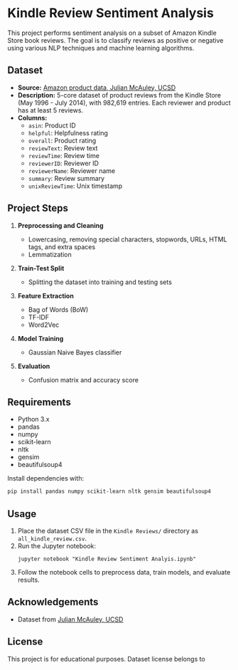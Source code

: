 # Kindle Review Sentiment Analysis

This project performs sentiment analysis on a subset of Amazon Kindle Store book reviews. The goal is to classify reviews as positive or negative using various NLP techniques and machine learning algorithms.

## Dataset

- **Source:** [Amazon product data, Julian McAuley, UCSD](http://jmcauley.ucsd.edu/data/amazon/)
- **Description:** 5-core dataset of product reviews from the Kindle Store (May 1996 - July 2014), with 982,619 entries. Each reviewer and product has at least 5 reviews.
- **Columns:**
  - `asin`: Product ID
  - `helpful`: Helpfulness rating
  - `overall`: Product rating
  - `reviewText`: Review text
  - `reviewTime`: Review time
  - `reviewerID`: Reviewer ID
  - `reviewerName`: Reviewer name
  - `summary`: Review summary
  - `unixReviewTime`: Unix timestamp

## Project Steps

1. **Preprocessing and Cleaning**
   - Lowercasing, removing special characters, stopwords, URLs, HTML tags, and extra spaces
   - Lemmatization

2. **Train-Test Split**
   - Splitting the dataset into training and testing sets

3. **Feature Extraction**
   - Bag of Words (BoW)
   - TF-IDF
   - Word2Vec

4. **Model Training**
   - Gaussian Naive Bayes classifier

5. **Evaluation**
   - Confusion matrix and accuracy score

## Requirements

- Python 3.x
- pandas
- numpy
- scikit-learn
- nltk
- gensim
- beautifulsoup4

Install dependencies with:

```sh
pip install pandas numpy scikit-learn nltk gensim beautifulsoup4
```

## Usage

1. Place the dataset CSV file in the `Kindle Reviews/` directory as `all_kindle_review.csv`.
2. Run the Jupyter notebook:  
   ```
   jupyter notebook "Kindle Review Sentiment Analyis.ipynb"
   ```
3. Follow the notebook cells to preprocess data, train models, and evaluate results.

## Acknowledgements

- Dataset from [Julian McAuley, UCSD](http://jmcauley.ucsd.edu/data/amazon/)

## License

This project is for educational purposes. Dataset license belongs to

